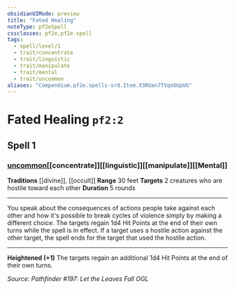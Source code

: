 ```yaml
---
obsidianUIMode: preview
title: "Fated Healing"
noteType: pf2eSpell
cssclasses: pf2e,pf2e-spell
tags:
  - spell/level/1
  - trait/concentrate
  - trait/linguistic
  - trait/manipulate
  - trait/mental
  - trait/uncommon
aliases: "Compendium.pf2e.spells-srd.Item.X3RUan7TVqo6UpUG" 
---
```

# Fated Healing  `pf2:2`  
## Spell 1
### [uncommon](uncommon "Uncommon Rarity Trait")[[concentrate]][[linguistic]][[manipulate]][[Mental]]
**Traditions** [[divine]], [[occult]]
**Range** 30 feet
**Targets** 2 creatures who are hostile toward each other
**Duration** 5 rounds
* * * 
You speak about the consequences of actions people take against each other and how it's possible to break cycles of violence simply by making a different choice. The targets regain 1d4 Hit Points at the end of their own turns while the spell is in effect. If a target uses a hostile action against the other target, the spell ends for the target that used the hostile action.

* * *

**Heightened (+1)** The targets regain an additional 1d4 Hit Points at the end of their own turns.

*Source: Pathfinder #197: Let the Leaves Fall*
*OGL*